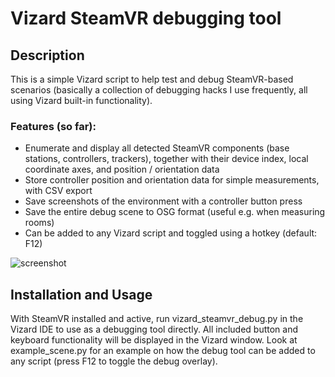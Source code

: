 
# Vizard SteamVR debugging tool

## Description

This is a simple Vizard script to help test and debug SteamVR-based scenarios (basically a collection of debugging hacks I use frequently, all using Vizard built-in functionality).

### Features (so far): 
- Enumerate and display all detected SteamVR components (base stations, controllers, trackers), together with their device index, local coordinate axes, and position / orientation data
- Store controller position and orientation data for simple measurements, with CSV export
- Save screenshots of the environment with a controller button press
- Save the entire debug scene to OSG format (useful e.g. when measuring rooms)
- Can be added to any Vizard script and toggled using a hotkey (default: F12)

![screenshot](https://user-images.githubusercontent.com/7711674/114215627-1ac89900-9966-11eb-9dee-2cb319d58fca.png)

## Installation and Usage

With SteamVR installed and active, run vizard_steamvr_debug.py in the Vizard IDE to use as a debugging tool directly. All included button and keyboard functionality will be displayed in the Vizard window. Look at example_scene.py for an example on how the debug tool can be added to any script (press F12 to toggle the debug overlay).



